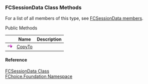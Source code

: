 ﻿### FCSessionData Class Methods

For a list of all members of this type, see [FCSessionData members](fcSDK~FChoice.Foundation.FCSessionData_members.md).

Public Methods

|   | Name | Description |
| --- | --- | --- |
| ![Public Method](dotnetimages/publicMethod.png) | [CopyTo](fcSDK~FChoice.Foundation.FCSessionData~CopyTo.md) |   |





#### Reference

[FCSessionData Class](fcSDK~FChoice.Foundation.FCSessionData.md)  
[FChoice.Foundation Namespace](fcSDK~FChoice.Foundation_namespace.md)